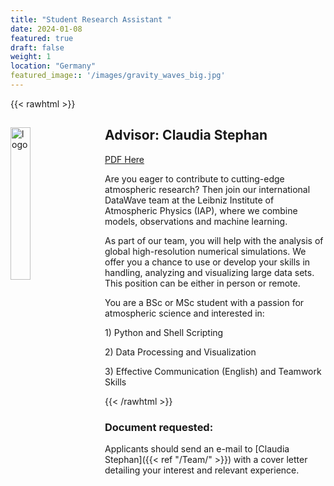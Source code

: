 ```yaml
---
title: "Student Research Assistant "
date: 2024-01-08
featured: true
draft: false
weight: 1
location: "Germany"
featured_image:: '/images/gravity_waves_big.jpg'
---
```

{{< rawhtml >}}
<div>
<img src="/Jobs/images/IAP_square.png" alt="logo" style="float:left;width:25%;height:25%;padding:0 25px 0 0;">
<h2> Advisor: Claudia Stephan </h2>    
<a href="https://www.iap-kborn.de/fileadmin/user_upload/Current_issue/Job_Vacancies/Theorie/HiWi_advertisement-2024-01-AK.pdf">PDF Here</a>   
<!--  -->

<p> Are you eager to contribute to cutting-edge atmospheric research? Then join our international
DataWave team at the Leibniz Institute of Atmospheric Physics (IAP), where we combine
models, observations and machine learning.
</p>
As part of our team, you will help with the analysis of global high-resolution numerical
simulations. We offer you a chance to use or develop your skills in handling, analyzing and
visualizing large data sets. This position can be either in person or remote.
</p>
You are a BSc or MSc student with a passion for atmospheric science and interested in:</p>
1) Python and Shell Scripting</p>
2) Data Processing and Visualization</p>
3) Effective Communication (English) and Teamwork Skills</p>

</p>
</div>
{{< /rawhtml >}}
<!--more-->

### Document requested:
Applicants should send an e-mail to [Claudia Stephan]({{< ref "/Team/" >}}) with a cover letter detailing your interest and relevant experience.
